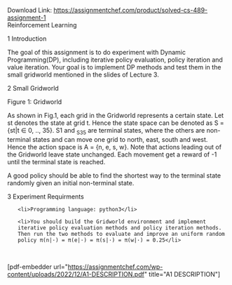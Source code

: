 Download Link: https://assignmentchef.com/product/solved-cs-489-assignment-1
<br>
Reinforcement Learning

1 Introduction

The goal of this assignment is to do experiment with Dynamic Programming(DP), including iterative policy evaluation, policy iteration and value iteration. Your goal is to implement DP methods and test them in the small gridworld men­tioned in the slides of Lecture 3.

2 Small Gridworld

Figure 1: Gridworld

As shown in Fig.1, each grid in the Gridworld represents a certain state. Let st denotes the state at grid t. Hence the state space can be denoted as S = {st|t ∈ 0, .., 35}. S1 and <sub>S</sub><sub>35</sub> are terminal states, where the others are non-terminal states and can move one grid to north, east, south and west. Hence the action space is A = {n, e, s, w}. Note that actions leading out of the Gridworld leave state unchanged. Each movement get a reward of -1 until the terminal state is reached.

A good policy should be able to find the shortest way to the terminal state randomly given an initial non-terminal state.

3 Experiment Requirments
<ul>
 	<li>Programming language: python3</li>
 	<li>You should build the Gridworld environment and implement iterative pol­icy evaluation methods and policy iteration methods. Then run the two methods to evaluate and improve an uniform random policy π(n|·) = π(e|·) = π(s|·) = π(w|·) = 0.25</li>
</ul>
&nbsp;

[pdf-embedder url="https://assignmentchef.com/wp-content/uploads/2022/12/A1-DESCRIPTION.pdf" title="A1 DESCRIPTION"]